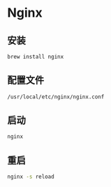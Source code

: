 # Nginx
## 安装

```bash
brew install nginx
```

## 配置文件

```bash
/usr/local/etc/nginx/nginx.conf
```

## 启动

```bash
nginx
```

## 重启
```bash
nginx -s reload
```